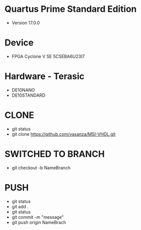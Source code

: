 # Quartus Prime Standard Edition
- Version 17.0.0

# Device
- FPGA Cyclone V SE 5CSEBA6U23I7

# Hardware - Terasic
- DE10NANO
- DE10STANDARD

# CLONE
- git status
- git clone https://github.com/vasanza/MSI-VHDL.git

# SWITCHED TO BRANCH
- git checkout -b NameBranch

# PUSH
- git status
- git add .
- git status
- git commit -m "message"
- git push origin NameBrach
